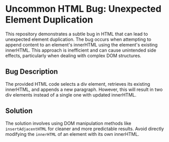 # Uncommon HTML Bug: Unexpected Element Duplication

This repository demonstrates a subtle bug in HTML that can lead to unexpected element duplication. The bug occurs when attempting to append content to an element's innerHTML using the element's existing innerHTML. This approach is inefficient and can cause unintended side effects, particularly when dealing with complex DOM structures.

## Bug Description
The provided HTML code selects a div element, retrieves its existing innerHTML, and appends a new paragraph.  However, this will result in two div elements instead of a single one with updated innerHTML.

## Solution
The solution involves using DOM manipulation methods like `insertAdjacentHTML` for cleaner and more predictable results. Avoid directly modifying the `innerHTML` of an element with its own innerHTML.